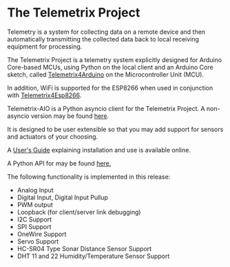 # The Telemetrix Project

Telemetry is a system for collecting data on a remote device and then automatically transmitting the 
collected data back to local receiving equipment for processing.

The Telemetrix Project is a telemetry system explicitly designed for Arduino Core-based MCUs, using 
Python on the local client and an 
Arduino Core sketch, called 
[Telemetrix4Arduino](https://github.com/MrYsLab/Telemetrix4Arduino) on the Microcontroller Unit (MCU).

In addition, WiFi is supported for the ESP8266 when used in conjunction with 
[Telemetrix4Esp8266](https://github.com/MrYsLab/Telemetrix4Esp8266).

Telemetrix-AIO is a Python asyncio client for the Telemetrix Project. A non-asyncio version may be found
 [here](https://github.com/MrYsLab/telemetrix).

It is designed to be user extensible so that you may add support for sensors and actuators
of your choosing.

A [User's Guide](https://mryslab.github.io/telemetrix/) explaining installation and use is available online.

A Python API for may be found [here.](https://htmlpreview.github.io/?https://github.com/MrYsLab/telemetrix-aio/blob/master/html/telemetrix_aio/index.html)

The following functionality is implemented in this release:

* Analog Input
* Digital Input, Digital Input Pullup
* PWM output
* Loopback (for client/server link debugging)
* I2C Support
* SPI Support
* OneWire Support
* Servo Support
* HC-SR04 Type Sonar Distance Sensor Support
* DHT 11 and 22 Humidity/Temperature Sensor Support
